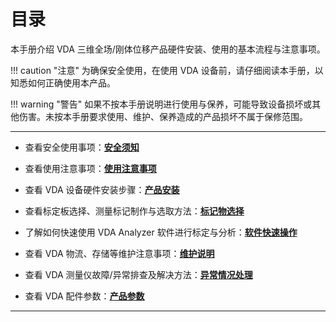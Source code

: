 # 目录

本手册介绍 VDA 三维全场/刚体位移产品硬件安装、使用的基本流程与注意事项。

!!! caution "注意"
    为确保安全使用，在使用 VDA 设备前，请仔细阅读本手册，以知悉如何正确使用本产品。

!!! warning "警告"
    如果不按本手册说明进行使用与保养，可能导致设备损坏或其他伤害。未按本手册要求使用、维护、保养造成的产品损坏不属于保修范围。

---

- 查看安全使用事项：[**安全须知**](safety.md)

- 查看使用注意事项：[**使用注意事项**](precaution.md)

- 查看 VDA 设备硬件安装步骤：[**产品安装**](mounting.md)

- 查看标定板选择、测量标记制作与选取方法：[**标记物选择**](speckling.md)

- 了解如何快速使用 VDA Analyzer 软件进行标定与分析：[**软件快速操作**](software.md)

- 查看 VDA 物流、存储等维护注意事项：[**维护说明**](maintenance.md)

- 查看 VDA 测量仪故障/异常排查及解决方法：[**异常情况处理**](faq.md)

- 查看 VDA 配件参数：[**产品参数**](datasheet.md)  

---